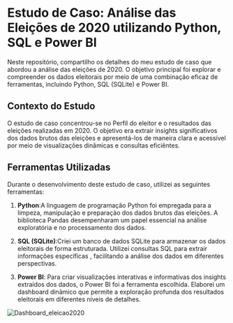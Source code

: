 # Estudo de Caso: Análise das Eleições de 2020 utilizando Python, SQL e Power BI
Neste repositório, compartilho os detalhes do meu estudo de caso que abordou a análise das eleições de 2020. O objetivo principal foi explorar e compreender os dados eleitorais por meio de uma combinação eficaz de ferramentas, incluindo Python, SQL (SQLite) e Power BI.

## Contexto do Estudo
O estudo de caso concentrou-se no Perfil do eleitor e o resultados das eleições realizadas em 2020. O objetivo era extrair insights significativos dos dados brutos das eleições e apresentá-los de maneira clara e acessível por meio de visualizações dinâmicas e consultas eficiêntes.

## Ferramentas Utilizadas
Durante o desenvolvimento deste estudo de caso, utilizei as seguintes ferramentas:

1. **Python**:A linguagem de programação Python foi empregada para a limpeza, manipulação e preparação dos dados brutos das eleições. A biblioteca Pandas desempenharam um papel essencial na análise exploratória e no processamento dos dados.

2. **SQL (SQLite)**:Criei um banco de dados SQLite para armazenar os dados eleitorais de forma estruturada. Utilizei consultas SQL para extrair informações específicas , facilitando a análise dos dados em diferentes perspectivas.

3. **Power BI**: Para criar visualizações interativas e informativas dos insights extraídos dos dados, o Power BI foi a ferramenta escolhida. Elaborei um dashboard dinâmico que permite a exploração profunda dos resultados eleitorais em diferentes níveis de detalhes.

![Dashboard_eleicao2020](https://github.com/gustavoleandro8/eleicao2020/assets/138906268/806cb0d3-9e99-4a2a-b1ad-d53f14859cf3)
